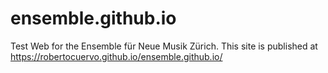 # ensemble.github.io
Test Web for the Ensemble für Neue Musik Zürich.
This site is published at https://robertocuervo.github.io/ensemble.github.io/
